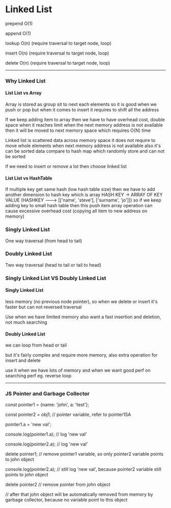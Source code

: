 # Linked List
prepend O(1)

append O(1)

lookup O(n) (require traversal to target node, loop)

insert O(n) (require traversal to target node, loop)

delete O(n) (require traversal to target node, loop)

---

### Why Linked List
#### List List vs Array
Array is stored as group sit to next each elements so it is good when we push or pop but when it comes to insert it requires to shift all the address

If we keep adding item to array then we have to have overhead cost, double space when it reaches limit
when the next memory address is not available then it will be moved to next memory space which requires O(N) time

Linked list is scattered data across memory space it does not require to move whole elements when next memory address is not available also it's can be sorted data compare to hash map which randomly store and can not be sorted

if we need to insert or remove a lot then choose linked list

#### List List vs HashTable
If multiple key get same hash (low hash table size) then we have to add another dimension to hash key which is array
HASH KEY -> ARRAY OF KEY VALUE (HASHKEY ---> [['name', 'steve'], ['surname', 'jo']])
so if we keep adding key to small hash table then this push item array operation can cause excessive overhead cost (copying all item to new address on memory)

### Singly Linked List
One way traversal (from head to tail)

### Doubly Linked List
Two way traversal (head to tail or tail to head)

### Singly Linked List VS Doubly Linked List
#### Singly Linked List 
less memory (no previous node pointer), so when we delete or insert it's faster but can not reversed traversal

Use when we have limited memory also want a fast insertion and deletion, not much searching

#### Doubly Linked List
we can loop from head or tail

but it's fairly complex and require more memory, also extra operation for insert and delete

use it when we have lots of memory and when we want good perf on searching perf eg. reverse loop

---

### JS Pointer and Garbage Collector

const pointer1 = {name: 'john', a: 'test'};

const pointer2 = obj1; // pointer variable, refer to pointer1SA

pointer1.a = 'new val';

console.log(pointer1.a); // log 'new val'

console.log(pointer2.a); // log 'new val'

delete pointer1; // remove pointer1 variable, so only pointer2 variable points to john object

console.log(pointer2.a); // still log 'new val', because pointer2 variable still points to john object

delete pointer2 // remove pointer from john object

// after that john object will be automatically removed from memory by garbage collector, because no variable point to this object
